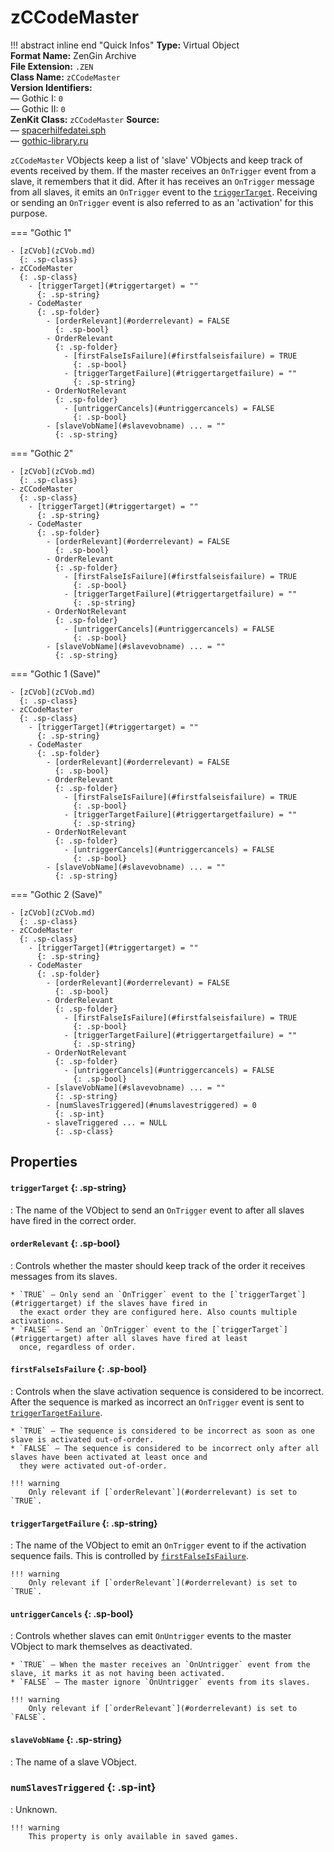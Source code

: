 # zCCodeMaster

!!! abstract inline end "Quick Infos"
    **Type:** Virtual Object<br/>
    **Format Name:** ZenGin Archive<br/>
    **File Extension:** `.ZEN`<br/>
    **Class Name:** `zCCodeMaster`<br/>
    **Version Identifiers:**<br />
    — Gothic I: `0`<br/>
    — Gothic II: `0`<br/>
    **ZenKit Class:** `zCCodeMaster`
    **Source:**<br/>
    — [spacerhilfedatei.sph](https://wiki.worldofgothic.de/doku.php?id=spacer:hilfedatei)<br/>
    — [gothic-library.ru](http://www.gothic-library.ru/publ/zccodemaster/1-1-0-526)

`zCCodeMaster` VObjects keep a list of 'slave' VObjects and keep track of events received by them. If the master
receives an `OnTrigger` event from a slave, it remembers that it did. After it has receives an `OnTrigger` message
from all slaves, it emits an `OnTrigger` event to the [`triggerTarget`](#triggertarget). Receiving or sending an
`OnTrigger` event is also referred to as an 'activation' for this purpose.

=== "Gothic 1"

    - [zCVob](zCVob.md)
      {: .sp-class}
    - zCCodeMaster
      {: .sp-class}
        - [triggerTarget](#triggertarget) = ""
          {: .sp-string}
        - CodeMaster
          {: .sp-folder}
            - [orderRelevant](#orderrelevant) = FALSE
              {: .sp-bool}
            - OrderRelevant
              {: .sp-folder}
                - [firstFalseIsFailure](#firstfalseisfailure) = TRUE
                  {: .sp-bool}
                - [triggerTargetFailure](#triggertargetfailure) = ""
                  {: .sp-string}
            - OrderNotRelevant
              {: .sp-folder}
                - [untriggerCancels](#untriggercancels) = FALSE
                  {: .sp-bool}
            - [slaveVobName](#slavevobname) ... = ""
              {: .sp-string}

=== "Gothic 2"

    - [zCVob](zCVob.md)
      {: .sp-class}
    - zCCodeMaster
      {: .sp-class}
        - [triggerTarget](#triggertarget) = ""
          {: .sp-string}
        - CodeMaster
          {: .sp-folder}
            - [orderRelevant](#orderrelevant) = FALSE
              {: .sp-bool}
            - OrderRelevant
              {: .sp-folder}
                - [firstFalseIsFailure](#firstfalseisfailure) = TRUE
                  {: .sp-bool}
                - [triggerTargetFailure](#triggertargetfailure) = ""
                  {: .sp-string}
            - OrderNotRelevant
              {: .sp-folder}
                - [untriggerCancels](#untriggercancels) = FALSE
                  {: .sp-bool}
            - [slaveVobName](#slavevobname) ... = ""
              {: .sp-string}

=== "Gothic 1 (Save)"

    - [zCVob](zCVob.md)
      {: .sp-class}
    - zCCodeMaster
      {: .sp-class}
        - [triggerTarget](#triggertarget) = ""
          {: .sp-string}
        - CodeMaster
          {: .sp-folder}
            - [orderRelevant](#orderrelevant) = FALSE
              {: .sp-bool}
            - OrderRelevant
              {: .sp-folder}
                - [firstFalseIsFailure](#firstfalseisfailure) = TRUE
                  {: .sp-bool}
                - [triggerTargetFailure](#triggertargetfailure) = ""
                  {: .sp-string}
            - OrderNotRelevant
              {: .sp-folder}
                - [untriggerCancels](#untriggercancels) = FALSE
                  {: .sp-bool}
            - [slaveVobName](#slavevobname) ... = ""
              {: .sp-string}

=== "Gothic 2 (Save)"

    - [zCVob](zCVob.md)
      {: .sp-class}
    - zCCodeMaster
      {: .sp-class}
        - [triggerTarget](#triggertarget) = ""
          {: .sp-string}
        - CodeMaster
          {: .sp-folder}
            - [orderRelevant](#orderrelevant) = FALSE
              {: .sp-bool}
            - OrderRelevant
              {: .sp-folder}
                - [firstFalseIsFailure](#firstfalseisfailure) = TRUE
                  {: .sp-bool}
                - [triggerTargetFailure](#triggertargetfailure) = ""
                  {: .sp-string}
            - OrderNotRelevant
              {: .sp-folder}
                - [untriggerCancels](#untriggercancels) = FALSE
                  {: .sp-bool}
            - [slaveVobName](#slavevobname) ... = ""
              {: .sp-string}
            - [numSlavesTriggered](#numslavestriggered) = 0
              {: .sp-int}
            - slaveTriggered ... = NULL
              {: .sp-class}

## Properties

#### `triggerTarget` {: .sp-string}

:   The name of the VObject to send an `OnTrigger` event to after all slaves have fired in the correct order.

#### `orderRelevant` {: .sp-bool}

:   Controls whether the master should keep track of the order it receives messages from its slaves.
    
    * `TRUE` — Only send an `OnTrigger` event to the [`triggerTarget`](#triggertarget) if the slaves have fired in
      the exact order they are configured here. Also counts multiple activations.
    * `FALSE` — Send an `OnTrigger` event to the [`triggerTarget`](#triggertarget) after all slaves have fired at least
      once, regardless of order.

#### `firstFalseIsFailure` {: .sp-bool}

:   Controls when the slave activation sequence is considered to be incorrect. After the sequence is marked as
    incorrect an `OnTrigger` event is sent to [`triggerTargetFailure`](#triggertargetfailure).
    
    * `TRUE` — The sequence is considered to be incorrect as soon as one slave is activated out-of-order.
    * `FALSE` — The sequence is considered to be incorrect only after all slaves have been activated at least once and
      they were activated out-of-order.

    !!! warning
        Only relevant if [`orderRelevant`](#orderrelevant) is set to `TRUE`.

#### `triggerTargetFailure` {: .sp-string}

:   The name of the VObject to emit an `OnTrigger` event to if the activation sequence fails. This is controlled by
    [`firstFalseIsFailure`](#firstfalseisfailure).

    !!! warning
        Only relevant if [`orderRelevant`](#orderrelevant) is set to `TRUE`.

#### `untriggerCancels` {: .sp-bool}

:   Controls whether slaves can emit `OnUntrigger` events to the master VObject to mark themselves as deactivated.

    * `TRUE` — When the master receives an `OnUntrigger` event from the slave, it marks it as not having been activated.
    * `FALSE` — The master ignore `OnUntrigger` events from its slaves.
    
    !!! warning
        Only relevant if [`orderRelevant`](#orderrelevant) is set to `FALSE`.


#### `slaveVobName` {: .sp-string}

:   The name of a slave VObject.

### `numSlavesTriggered` {: .sp-int}

:   Unknown.

    !!! warning
        This property is only available in saved games.
